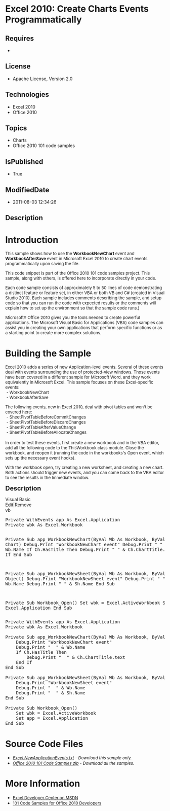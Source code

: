 # Excel 2010: Create Charts Events Programmatically
## Requires
* 
## License
* Apache License, Version 2.0
## Technologies
* Excel 2010
* Office 2010
## Topics
* Charts
* Office 2010 101 code samples
## IsPublished
* True
## ModifiedDate
* 2011-08-03 12:34:26
## Description

<h1>Introduction</h1>
<p><span style="font-size:small">This sample shows how to use the <strong>WorkbookNewChart
</strong>event and <strong>WorkbookAfterSave </strong>event in Microsoft Excel 2010 to create chart events programmatically upon saving the file.</span></p>
<p><span style="font-size:small">This code snippet is part of the Office 2010 101 code samples project. This sample, along with others, is offered here to incorporate directly in your code.</span></p>
<p><span style="font-size:small">Each code sample consists of approximately 5 to 50 lines of code demonstrating a distinct feature or feature set, in either VBA or both VB and C# (created in Visual Studio 2010). Each sample includes comments describing the
 sample, and setup code so that you can run the code with expected results or the comments will explain how to set up the environment so that the sample code runs.)</span></p>
<p><span style="font-size:small">Microsoft&reg; Office 2010 gives you the tools needed to create powerful applications. The Microsoft Visual Basic for Applications (VBA) code samples can assist you in creating your own applications that perform specific functions
 or as a starting point to create more complex solutions.</span></p>
<h1><span>Building the Sample</span></h1>
<p><span style="font-size:small">Excel 2010 adds a series of new Application-level events. Several of these events deal with events surrounding the use of protected-view windows. Those events have been covered in a different sample for Microsoft Word, and they
 work equivalently in Microsoft Excel. This sample focuses on these Excel-specific events:</span><br>
<span style="font-size:small">&nbsp;- WorkbookNewChart</span><br>
<span style="font-size:small">&nbsp;- WorkbookAfterSave</span></p>
<p><span style="font-size:small">The following events, new in Excel 2010, deal with pivot tables and won't be covered here:</span><br>
<span style="font-size:small">&nbsp;- SheetPivotTableBeforeCommitChanges</span><br>
<span style="font-size:small">&nbsp;- SheetPivotTableBeforeDiscardChanges</span><br>
<span style="font-size:small">&nbsp;- SheetPivotTableAfterValueChange</span><br>
<span style="font-size:small">&nbsp;- SheetPivotTableBeforeAllocateChanges</span><br>
<br>
<span style="font-size:small">In order to test these events, first create a new workbook and in the VBA editor, add all the following code to the ThisWorkbook class module. Close the workbook, and reopen it (running the code in the workbooks's Open event, which
 sets up the necessary event hooks).</span></p>
<p><span style="font-size:small">With the workbook open, try creating a new worksheet, and creating a new chart. Both actions should trigger new events, and you can come back to the VBA editor to see the results in the Immediate window.</span></p>
<p><span style="font-size:20px; font-weight:bold">Description</span></p>
<div class="scriptcode">
<div class="pluginEditHolder" pluginCommand="mceScriptCode">
<div class="title"><span>Visual Basic</span></div>
<div class="pluginLinkHolder"><span class="pluginEditHolderLink">Edit</span>|<span class="pluginRemoveHolderLink">Remove</span></div>
<span class="hidden">vb</span>
<pre class="hidden">Private WithEvents app As Excel.Application
Private wbk As Excel.Workbook

Private Sub app_WorkbookNewChart(ByVal Wb As Workbook, ByVal Ch As Chart)
    Debug.Print &quot;WorkbookNewChart event&quot;
    Debug.Print &quot;  &quot; &amp; Wb.Name
    If Ch.HasTitle Then
        Debug.Print &quot;  &quot; &amp; Ch.ChartTitle.text
    End If
End Sub

Private Sub app_WorkbookNewSheet(ByVal Wb As Workbook, ByVal Sh As Object)
    Debug.Print &quot;WorkbookNewSheet event&quot;
    Debug.Print &quot;  &quot; &amp; Wb.Name
    Debug.Print &quot;  &quot; &amp; Sh.Name
End Sub

Private Sub Workbook_Open()
    Set wbk = Excel.ActiveWorkbook
    Set app = Excel.Application
End Sub</pre>
<div class="preview">
<pre class="vb"><span class="visualBasic__keyword">Private</span>&nbsp;<span class="visualBasic__keyword">WithEvents</span>&nbsp;app&nbsp;<span class="visualBasic__keyword">As</span>&nbsp;Excel.Application&nbsp;
<span class="visualBasic__keyword">Private</span>&nbsp;wbk&nbsp;<span class="visualBasic__keyword">As</span>&nbsp;Excel.Workbook&nbsp;
&nbsp;
<span class="visualBasic__keyword">Private</span>&nbsp;<span class="visualBasic__keyword">Sub</span>&nbsp;app_WorkbookNewChart(<span class="visualBasic__keyword">ByVal</span>&nbsp;Wb&nbsp;<span class="visualBasic__keyword">As</span>&nbsp;Workbook,&nbsp;<span class="visualBasic__keyword">ByVal</span>&nbsp;Ch&nbsp;<span class="visualBasic__keyword">As</span>&nbsp;Chart)&nbsp;
&nbsp;&nbsp;&nbsp;&nbsp;Debug.Print&nbsp;<span class="visualBasic__string">&quot;WorkbookNewChart&nbsp;event&quot;</span>&nbsp;
&nbsp;&nbsp;&nbsp;&nbsp;Debug.Print&nbsp;<span class="visualBasic__string">&quot;&nbsp;&nbsp;&quot;</span>&nbsp;&amp;&nbsp;Wb.Name&nbsp;
&nbsp;&nbsp;&nbsp;&nbsp;<span class="visualBasic__keyword">If</span>&nbsp;Ch.HasTitle&nbsp;<span class="visualBasic__keyword">Then</span>&nbsp;
&nbsp;&nbsp;&nbsp;&nbsp;&nbsp;&nbsp;&nbsp;&nbsp;Debug.Print&nbsp;<span class="visualBasic__string">&quot;&nbsp;&nbsp;&quot;</span>&nbsp;&amp;&nbsp;Ch.ChartTitle.text&nbsp;
&nbsp;&nbsp;&nbsp;&nbsp;<span class="visualBasic__keyword">End</span>&nbsp;<span class="visualBasic__keyword">If</span>&nbsp;
<span class="visualBasic__keyword">End</span>&nbsp;<span class="visualBasic__keyword">Sub</span>&nbsp;
&nbsp;
<span class="visualBasic__keyword">Private</span>&nbsp;<span class="visualBasic__keyword">Sub</span>&nbsp;app_WorkbookNewSheet(<span class="visualBasic__keyword">ByVal</span>&nbsp;Wb&nbsp;<span class="visualBasic__keyword">As</span>&nbsp;Workbook,&nbsp;<span class="visualBasic__keyword">ByVal</span>&nbsp;Sh&nbsp;<span class="visualBasic__keyword">As</span>&nbsp;<span class="visualBasic__keyword">Object</span>)&nbsp;
&nbsp;&nbsp;&nbsp;&nbsp;Debug.Print&nbsp;<span class="visualBasic__string">&quot;WorkbookNewSheet&nbsp;event&quot;</span>&nbsp;
&nbsp;&nbsp;&nbsp;&nbsp;Debug.Print&nbsp;<span class="visualBasic__string">&quot;&nbsp;&nbsp;&quot;</span>&nbsp;&amp;&nbsp;Wb.Name&nbsp;
&nbsp;&nbsp;&nbsp;&nbsp;Debug.Print&nbsp;<span class="visualBasic__string">&quot;&nbsp;&nbsp;&quot;</span>&nbsp;&amp;&nbsp;Sh.Name&nbsp;
<span class="visualBasic__keyword">End</span>&nbsp;<span class="visualBasic__keyword">Sub</span>&nbsp;
&nbsp;
<span class="visualBasic__keyword">Private</span>&nbsp;<span class="visualBasic__keyword">Sub</span>&nbsp;Workbook_Open()&nbsp;
&nbsp;&nbsp;&nbsp;&nbsp;<span class="visualBasic__keyword">Set</span>&nbsp;wbk&nbsp;=&nbsp;Excel.ActiveWorkbook&nbsp;
&nbsp;&nbsp;&nbsp;&nbsp;<span class="visualBasic__keyword">Set</span>&nbsp;app&nbsp;=&nbsp;Excel.Application&nbsp;
<span class="visualBasic__keyword">End</span>&nbsp;<span class="visualBasic__keyword">Sub</span></pre>
</div>
</div>
</div>
<h1><span>Source Code Files</span></h1>
<ul>
<li><span style="font-size:small"><em><a id="25900" href="/site/view/file/25900/1/Excel.NewApplicationEvents.txt">Excel.NewApplicationEvents.txt</a>&nbsp;- Download this sample only.</em></span>
</li><li><span style="font-size:small"><em><a id="25901" href="/site/view/file/25901/1/Office%202010%20101%20Code%20Samples.zip">Office 2010 101 Code Samples.zip</a>&nbsp;- Download all the samples.</em><em></em>
</span></li></ul>
<h1>More Information</h1>
<ul>
<li><span style="font-size:small"><a href="http://msdn.microsoft.com/en-us/office/aa905411">Excel Developer Center on MSDN</a></span>
</li><li><span style="font-size:small"><a href="http://msdn.microsoft.com/en-us/office/hh360994">101 Code Samples for Office 2010 Developers</a></span>
</li></ul>
